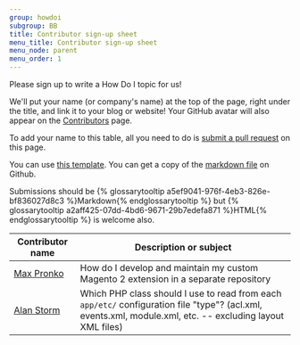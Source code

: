 ```yaml
---
group: howdoi
subgroup: BB
title: Contributor sign-up sheet
menu_title: Contributor sign-up sheet
menu_node: parent
menu_order: 1
---
```


Please sign up to write a How Do I topic for us!

We'll put your name (or company's name) at the top of the page, right under the title, and link it to your blog or website! Your GitHub avatar will also appear on the [Contributors]({{page.baseurl}}/contributor-guide/contributors.html) page.

To add your name to this table, all you need to do is [submit a pull request]({{site.githuburl}}howdoi/howdoi_contribute.md) on this page.

You can use [this template]({{page.baseurl}}/howdoi/howdoi_template.html). You can get a copy of the [markdown file]({{site.githuburl}}howdoi/howdoi_template.md) on Github.

Submissions should be {% glossarytooltip a5ef9041-976f-4eb3-826e-bf836027d8c3 %}Markdown{% endglossarytooltip %} but {% glossarytooltip a2aff425-07dd-4bd6-9671-29b7edefa871 %}HTML{% endglossarytooltip %} is welcome also.


| Contributor name  |  Description or subject |
|---|---|
| [Max Pronko](http://www.maxpronko.com/ "Max Pronko")  | How do I develop and maintain my custom Magento 2 extension in a separate repository  |
| [Alan Storm](http://www.alanstorm.com/ "Alan Storm")  | Which PHP class should I use to read from each `app/etc/` configuration file "type"? (acl.xml, events.xml, module.xml, etc. -- excluding layout XML files)  |
